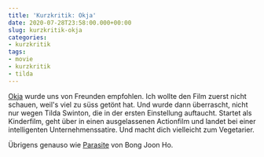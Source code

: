 ```yaml
---
title: 'Kurzkritik: Okja'
date: 2020-07-28T23:58:00.000+00:00
slug: kurzkritik-okja
categories:
- kurzkritik
tags:
- movie
- kurzkritik
- tilda
---
```


[Okja](https://imdb.com/title/tt3967856/) wurde uns von Freunden empfohlen.
Ich wollte den Film zuerst nicht schauen, weil's viel zu süss getönt hat.
Und wurde dann überrascht, nicht nur wegen Tilda Swinton, die in der ersten Einstellung auftaucht.
Startet als Kinderfilm, geht über in einen ausgelassenen Actionfilm und landet bei einer intelligenten Unternehmenssatire.
Und macht dich vielleicht zum Vegetarier.

Übrigens genauso wie [Parasite](https://habi.gna.ch/2020/02/10/kurzkritik-parasite/) von Bong Joon Ho.